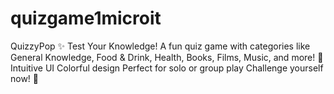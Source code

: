 # quizgame1microit
QuizzyPop ✨ Test Your Knowledge!  A fun quiz game with categories like General Knowledge, Food &amp; Drink, Health, Books, Films, Music, and more! 🎉  Intuitive UI Colorful design Perfect for solo or group play Challenge yourself now! 🧠

